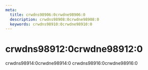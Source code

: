 ```yaml
---
meta:
  title: crwdns98906:0crwdne98906:0
  description: crwdns98908:0crwdne98908:0
  keywords: crwdns98910:0crwdne98910:0
---
```


# crwdns98912:0crwdne98912:0

crwdns98914:0crwdne98914:0 crwdns98916:0crwdne98916:0

<entry-ad />

<api-search />

<backmatter />
